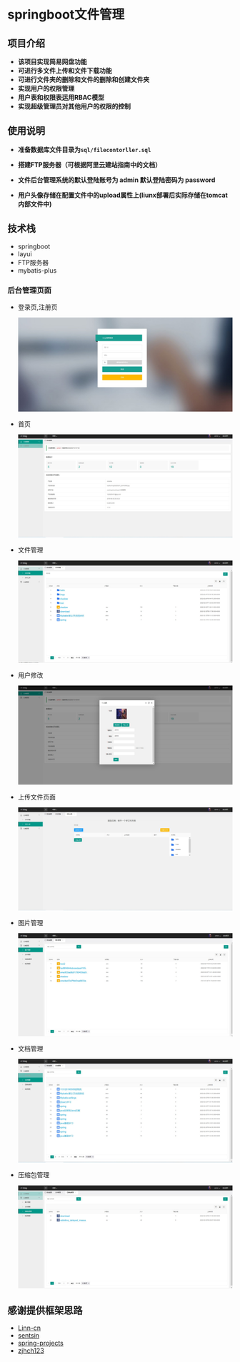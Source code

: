 # springboot文件管理

## 项目介绍

- **该项目实现简易网盘功能**
- **可进行多文件上传和文件下载功能**
- **可进行文件夹的删除和文件的删除和创建文件夹**
- **实现用户的权限管理**
- **用户表和权限表运用RBAC模型**
- **实现超级管理员对其他用户的权限的控制**

## 使用说明

- **准备数据库文件目录为```sql/filecontorller.sql```**

- **搭建FTP服务器（可根据阿里云建站指南中的文档）**

- **文件后台管理系统的默认登陆账号为 admin 默认登陆密码为 password**

- **用户头像存储在配置文件中的upload属性上(liunx部署后实际存储在tomcat内部文件中)**


## 技术栈
- springboot
- layui
- FTP服务器
- mybatis-plus

### 后台管理页面

- 登录页,注册页

	![login](static-files/login.jpg)

- 首页

	![index](static-files/index.jpg)

- 文件管理

	![folder-list](static-files/folder-list.jpg)

- 用户修改

	![userInfo](static-files/userInfo.jpg)

- 上传文件页面

	![upload-file](static-files/upload-file.jpg)

- 图片管理

	![config](static-files/image-list.jpg)

- 文档管理

	![document](static-files/document-list.jpg)

- 压缩包管理

	![compressed](static-files/compressed-list.jpg)	
## 感谢提供框架思路

- [Linn-cn](https://github.com/Linn-cn)
- [sentsin](https://github.com/sentsin/layui)
- [spring-projects](https://github.com/spring-projects/spring-boot)
- [zjhch123](https://github.com/zjhch123/solo-skin-amaze)


